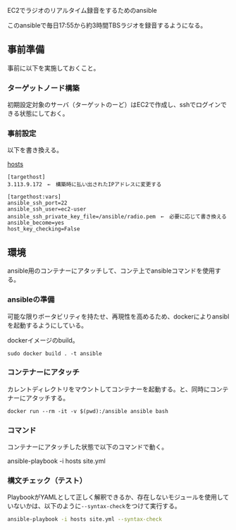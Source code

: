 EC2でラジオのリアルタイム録音をするためのansible

このansibleで毎日17:55から約3時間TBSラジオを録音するようになる。

## 事前準備

事前に以下を実施しておくこと。

### ターゲットノード構築

初期設定対象のサーバ（ターゲットのーど）はEC2で作成し、sshでログインできる状態にしておく。

### 事前設定

以下を書き換える。


[hosts](./hosts)

```
[targethost]
3.113.9.172　←　構築時に払い出されたIPアドレスに変更する

[targethost:vars]
ansible_ssh_port=22
ansible_ssh_user=ec2-user
ansible_ssh_private_key_file=/ansible/radio.pem　←　必要に応じて書き換える
ansible_become=yes
host_key_checking=False
```



## 環境

ansible用のコンテナーにアタッチして、コンテ上でansibleコマンドを使用する。

### ansibleの準備

可能な限りボータビリティを持たせ、再現性を高めるため、dockerによりansiblを起動するようにしている。

dockerイメージのbuild。

    sudo docker build . -t ansible

### コンテナーにアタッチ

カレントディレクトリをマウントしてコンテナーを起動する。と、同時にコンテナーにアタッチする。

    docker run --rm -it -v $(pwd):/ansible ansible bash

### コマンド

コンテナーにアタッチした状態で以下のコマンドで動く。

  ansible-playbook -i hosts site.yml

### 構文チェック（テスト）

PlaybookがYAMLとして正しく解釈できるか、存在しないモジュールを使用していないかは、以下のように```--syntax-check```をつけて実行する。

```bash
ansible-playbook -i hosts site.yml --syntax-check
```
